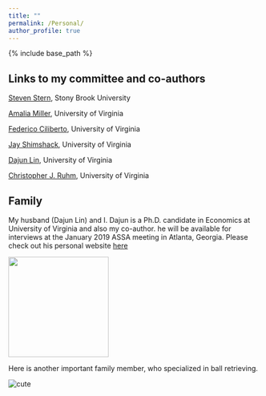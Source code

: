 ```yaml
---
title: ""
permalink: /Personal/
author_profile: true
---
```


{% include base_path %}

## Links to my committee and co-authors

[Steven Stern](https://sites.google.com/site/stevensterneconomics/), Stony Brook University

[Amalia Miller](http://people.virginia.edu/~am5by/), University of Virginia

[Federico Ciliberto](https://sites.google.com/view/cilibertofederico/home), University of Virginia

[Jay Shimshack](http://www.jayshimshack.com/), University of Virginia

[Dajun Lin](https://dajun-lin.github.io/), University of Virginia

[Christopher J. Ruhm](https://sites.google.com/site/christopherjruhm/home), University of Virginia


## Family

My husband (Dajun Lin) and I. Dajun is a Ph.D. candidate in Economics at University of Virginia and also my co-author. he will be available for interviews at the January 2019 ASSA meeting in Atlanta, Georgia. Please check out his personal website [here](https://dajun-lin.github.io/)

<img src="https://SiyingL.github.io/images/couplephoto.jpg" width="200" height="200" />

Here is another important family member, who specialized in ball retrieving.

![cute]()



